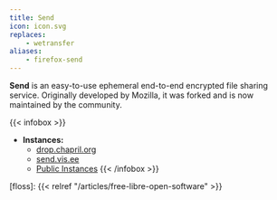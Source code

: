 ```yaml
---
title: Send
icon: icon.svg
replaces: 
    - wetransfer
aliases:
    - firefox-send
---
```


**Send** is an easy-to-use ephemeral end-to-end encrypted file sharing service. Originally developed by Mozilla, it was forked and is now maintained by the community.

{{< infobox >}}
- **Instances:**
    - [drop.chapril.org](https://drop.chapril.org/)
    - [send.vis.ee](https://send.vis.ee/)
    - [Public Instances](https://github.com/timvisee/send-instances/#public-send-instances)
{{< /infobox >}}

[floss]: {{< relref "/articles/free-libre-open-software" >}}
